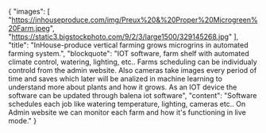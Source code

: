{
  "images": [
    "https://inhouseproduce.com/img/Preux%20&%20Proper%20Microgreen%20Farm.jpeg",
    "https://static3.bigstockphoto.com/9/2/3/large1500/329145268.jpg"
  ],
  "title": "InHouse-produce vertical farming grows microgrins in automated farming system.",
  "blockquote": "IOT software, farm shelf with automated climate control, watering, lighting, etc.. Farms scheduling can be individualy controld from the admin website. Also cameras take images every period of time and saves which later will be analized in machine learning to understand more about plants and how it grows. As an IOT device the software  can be updated through balena iot software",
  "content": "Software schedules each job like watering temperature, lighting, cameras etc.. On Admin website we can monitor each farm and how it's functioning in live mode."
}